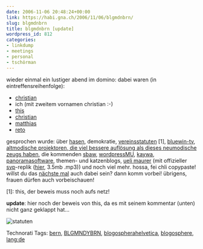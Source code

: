 ```yaml
---
date: 2006-11-06 20:48:24+00:00
link: https://habi.gna.ch/2006/11/06/blgmdnbrn/
slug: blgmdnbrn
title: blgmdnbrn [update]
wordpress_id: 812
categories:
- linkdump
- meetings
- personal
- tschörman
---
```


wieder einmal ein lustiger abend im domino:
dabei waren (in eintreffensreihenfolge):
- [christian](http://bloxxs.org/)
- ich (mit zweitem vornamen christian :-)
- [this](http://borniert.com/)
- [christian](http://edemokratie.ch/)
- [matthias](http://www.gutfeldt.ch/matthias/blog/index.php)
- [reto](http://hugi.to/blog/)

gesprochen wurde: über [hasen](http://www.nabaztag.com/), demokratie, [vereinsstatuten](http://swissblogpress.ch/) [1], [bluewin-tv](http://www.tv.bluewin.ch/), [altmodische projektoren, die viel bessere auflösung als dieses neumodische zeugs haben](http://www.ethistory.ethz.ch/besichtigungen/objekte/eidophor), die kommenden [sbaw](http://swissblogawards.ch/), [wordpressMU](http://mu.wordpress.org/), [kaywa](http://kaywa.com/), [panoramasoftware](http://hugin.sourceforge.net/), themen- und katzenblogs, [ueli maurer](http://bloxxs.org/?p=263) (mit offizieller [svp](http://svp.ch/)-replik ([hier](http://svp.ch/file/kohaesionssong.mp3), 3.5mb .mp3)) und noch viel mehr. hossa, fei chli copypaste!
willst du das [nächste mal](http://upcoming.org/event/104397/) auch dabei sein? dann komm vorbei! übrigens, frauen dürfen auch vorbeischauen!

[1]: this, der beweis muss noch aufs netz!

**update**: hier noch der beweis von this, da es mit seinem kommentar (unten) nicht ganz geklappt hat...


![statuten](https://habi.gna.ch/wp-content/uploads/2006/11/statuten.thumbnail.JPG)














Technorati Tags: [bern](http://www.technorati.com/tag/bern), [BLGMNDYBRN](http://www.technorati.com/tag/BLGMNDYBRN), [blogospherahelvetica](http://www.technorati.com/tag/blogospherahelvetica), [blogosphere](http://www.technorati.com/tag/blogosphere), [lang:de](http://www.technorati.com/tag/lang:de)



